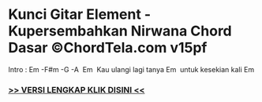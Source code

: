 
 # Kunci Gitar Element - Kupersembahkan Nirwana Chord Dasar ©ChordTela.com v15pf


Intro : Em -F#m -G -A  Em  Kau ulangi lagi tanya Em  untuk kesekian kali Em

###  <a href="https://shortlighzx.web.app?sq=Kunci Gitar Element - Kupersembahkan Nirwana Chord Dasar ©ChordTela.com"> >> VERSI LENGKAP KLIK DISINI << </a>
